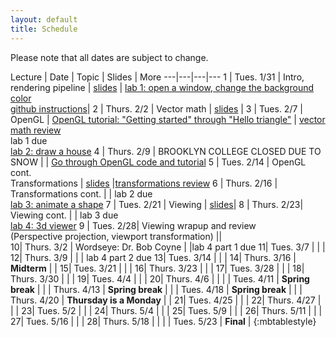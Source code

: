 ```yaml
---
layout: default
title: Schedule
---
```


Please note that all dates are subject to change.

Lecture | Date | Topic | Slides | More
---|---|---|---
1 | Tues. 1/31 | Intro, rendering pipeline | [slides](https://drive.google.com/open?id=0B-t5ghDb_TCqdVJfXzZDYjNkTjQ) | [lab 1: open a window, change the background color](https://classroom.github.com/assignment-invitations/edd15de6d670a75c12c2870611680506)<br> [github instructions](submissions.html)|
2 | Thurs. 2/2  | Vector math | [slides](https://drive.google.com/open?id=0B-t5ghDb_TCqcHE3WmxQNUlGN00) | 
3 | Tues. 2/7 | OpenGL | [OpenGL tutorial: "Getting started" through "Hello triangle"](https://www.learnopengl.com) | [vector math review](materials/vector_math_review.pdf)<br>lab 1 due<br>[lab 2: draw a house](https://classroom.github.com/assignment-invitations/6ec0bb99bed4468c83704f40e5bac6a2)
4 | Thurs. 2/9	| BROOKLYN COLLEGE CLOSED DUE TO SNOW | | [Go through OpenGL code and tutorial](https://www.learnopengl.com)
5	|	Tues. 2/14	|	OpenGL cont.<br>Transformations |	[slides](https://drive.google.com/open?id=0B-t5ghDb_TCqLWNILTVFUXJ0aFE)  |[transformations review](https://drive.google.com/open?id=0B-t5ghDb_TCqazlCNjFWWFF3Um8)
6	|	Thurs. 2/16	| Transformations cont. |	| lab 2 due<br>[lab 3: animate a shape](https://classroom.github.com/assignment-invitations/9f20913a29d748e4cad988c171ecee07)
7	|	Tues. 2/21	|	Viewing |	[slides](https://drive.google.com/open?id=0B-t5ghDb_TCqZHZTRlUtRDFVU2M)| 
8	| Thurs. 2/23|	Viewing cont. |	| lab 3 due<br>[lab 4: 3d viewer](https://classroom.github.com/assignment-invitations/b9fac001e52c7f43f05ef2be377d4357)
9	|	Tues. 2/28|	Viewing wrapup and review<br> (Perspective projection, viewport transformation) ||	
10|	Thurs. 3/2	|	Wordseye: Dr. Bob Coyne |	|lab 4 part 1 due
11|	Tues. 3/7		|	|	|
12|	Thurs. 3/9	|	|	|	lab 4 part 2 due
13| Tues. 3/14	|	|	|
14| Thurs. 3/16 |	__Midterm__ |	|
15| Tues. 3/21 	| | |
16|	Thurs. 3/23	| | |
17| Tues. 3/28	| | |
18| Thurs. 3/30	| | |
19| Tues. 4/4		| | |
20| Thurs. 4/6	| | |
	| Tues. 4/11  | __Spring break__ | |
	| Thurs. 4/13  | __Spring break__ | |
	| Tues. 4/18  | __Spring break__ | |
	|	Thurs. 4/20	| __Thursday is a Monday__ | |
21| Tues. 4/25  | | |
22| Thurs. 4/27	| | |
23| Tues. 5/2		| | |
24| Thurs. 5/4	| | |
25| Tues. 5/9		| | |
26| Thurs. 5/11	| | |
27| Tues. 5/16	| | |
28| Thurs. 5/18	| | |
  | Tues. 5/23 | __Final__ |
{:mbtablestyle}
